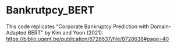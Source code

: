 # Bankrutpcy_BERT
This code replicates "Corporate Bankruptcy Prediction with Domain-Adapted BERT" by Kim and Yoon (2021): https://biblio.ugent.be/publication/8728637/file/8728638#page=40
